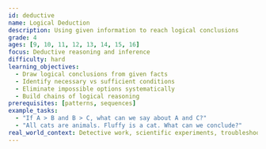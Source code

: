 ```yaml
---
id: deductive
name: Logical Deduction
description: Using given information to reach logical conclusions
grade: 4
ages: [9, 10, 11, 12, 13, 14, 15, 16]
focus: Deductive reasoning and inference
difficulty: hard
learning_objectives:
  - Draw logical conclusions from given facts
  - Identify necessary vs sufficient conditions
  - Eliminate impossible options systematically
  - Build chains of logical reasoning
prerequisites: [patterns, sequences]
example_tasks:
  - "If A > B and B > C, what can we say about A and C?"
  - "All cats are animals. Fluffy is a cat. What can we conclude?"
real_world_context: Detective work, scientific experiments, troubleshooting
---
```

